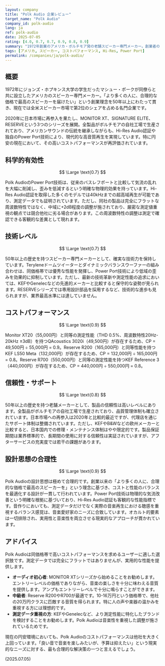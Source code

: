 ```yaml
---
layout: company
title: "Polk Audio 企業レビュー"
target_name: "Polk Audio"
company_id: polk-audio
lang: ja
ref: polk-audio
date: 2025-07-05
rating: [4.0, 0.7, 0.7, 0.9, 0.8, 0.9]
summary: "1972年創業のアメリカ・ボルチモア発の老舗スピーカー専門メーカー。創業者の「より多くの人に、合理的な価格で最高のスピーカーを届けたい」という理念を50年以上貫き、現在も全製品をアメリカで生産。独自のPower Port技術やHi-Res Audio認証により、エントリーレベルから本格的な音楽再生まで対応する幅広い製品ラインナップを展開しています。"
tags: [アメリカ, スピーカー, コストパフォーマンス, Hi-Res, Power Port]
permalink: /companies/ja/polk-audio/
---
```


## 概要

1972年にジョンズ・ホプキンス大学の学生だったマシュー・ポークが同僚らと共に設立したアメリカのスピーカー専門メーカー。「より多くの人に、合理的な価格で最高のスピーカーを届けたい」という創業理念を50年以上にわたって貫き、現在では全米スピーカー市場で第2位のシェアを占める名門企業です。

2020年に日本市場に再参入を果たし、MONITOR XT、SIGNATURE ELITE、RESERVEという3つのシリーズを展開。全製品がボルチモアの自社工場で生産されており、アメリカンサウンドの伝統を継承しながらも、Hi-Res Audio認証や独自のPower Port技術により、現代的な高音質再生を実現しています。特に円安の現在において、その高いコストパフォーマンスが再評価されています。

## 科学的有効性

$$ \Large \text{0.7} $$

Polk AudioのPower Port技術は、従来のバスレフポートと比較して気流の乱れを大幅に削減し、歪みを低減するという明確な物理的効果を持っています。Hi-Res Audio認証を取得した多くのモデルでは40kHzまでの超高域再生が可能であり、測定データでも証明されています。ただし、同社の製品は完全にフラットな周波数特性ではなく、中域に+2dB程度の調整が施されており、厳密な測定値重視の観点では競合他社に劣る場合があります。この周波数特性の調整は測定で確認できる客観的な差異として現れます。

## 技術レベル

$$ \Large \text{0.7} $$

50年以上の歴史を持つスピーカー専門メーカーとして、確実な技術力を保持しています。Teryleneドームツイーターとダイナミックバランスウーファーの組み合わせは、同価格帯では優秀な性能を発揮し、Power Port技術により低域の歪みを効果的に抑制しています。ただし、最新の技術革新や測定性能の追求においては、KEFやGenelecなどの先進的メーカーと比較すると保守的な姿勢が見られます。RESERVEシリーズでは専用設計部品を採用するなど、技術的な進歩も見られますが、業界最高水準には達していません。

## コストパフォーマンス

$$ \Large \text{0.9} $$

Monitor XT20（55,000円）と同等の測定性能（THD 0.5%、周波数特性20Hz-20kHz ±3dB）を持つQAcoustics 3020i（49,500円）が存在するため、CP = 49,500円 ÷ 55,000円 = 0.9。Reserve R200（165,000円）と同等性能を持つKEF LS50 Meta（132,000円）が存在するため、CP = 132,000円 ÷ 165,000円 = 0.8。Reserve R700（550,000円）と同等の測定性能を持つKEF Reference 3（440,000円）が存在するため、CP = 440,000円 ÷ 550,000円 = 0.8。

## 信頼性・サポート

$$ \Large \text{0.8} $$

50年以上の歴史を持つ老舗メーカーとして、製品の信頼性は高いレベルにあります。全製品がボルチモアの自社工場で生産されており、品質管理体制も確立されています。日本市場への再参入は2020年と比較的最近ですが、代理店を通じたサポート体制は整備されています。ただし、KEFやB&Wなどの欧州メーカーと比較すると、日本国内での修理・メンテナンス体制はやや限定的です。製品保証期間は業界標準的で、長期間の使用に対する信頼性は実証されていますが、アフターサービスの充実度では若干の課題があります。

## 設計思想の合理性

$$ \Large \text{0.9} $$

Polk Audioの設計思想は極めて合理的です。創業以来の「より多くの人に、合理的な価格で最高のスピーカーを」という理念に基づき、コストと性能のバランスを最適化する設計が一貫して行われています。Power Port技術は物理的な気流改善という明確な根拠に基づいており、Hi-Res Audio認証も客観的な性能指標です。音作りにおいても、測定データだけでなく実際の音楽再生における聴感を重視するバランス感覚は、音楽愛好家のニーズに合致しています。オカルト的要素は一切排除され、実用性と音楽性を両立させる現実的なアプローチが貫かれています。

## アドバイス

Polk Audioは同価格帯で高いコストパフォーマンスを求めるユーザーに適した選択肢です。測定データでは完全にフラットではありませんが、実用的な性能を提供します。

- **オーディオ初心者**: MONITOR XTシリーズから始めることをお勧めします。エントリーレベルの価格でありながら、音楽の楽しさを十分に味わえる音質を提供します。アンプもエントリーレベルで十分に鳴らすことができます。
- **中級者**: Reserve R200やR700が最適です。10-16万円という価格帯で、他社の20万円クラスに匹敵する音質を得られます。特に人の声や楽器の温かみを重視する方には理想的です。
- **測定データ重視の方**: KEFやGenelecなど、より測定性能に特化したブランドを検討することをお勧めします。Polk Audioは音楽性を重視した調整が施されているためです。

現在の円安環境においても、Polk Audioのコストパフォーマンスは他社を大きく上回っています。「良い音で音楽を楽しみたいが、予算は抑えたい」という現実的なニーズに対する、最も合理的な解決策の一つと言えるでしょう。

(2025.07.05)
